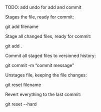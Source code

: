 TODO: add undo for add and commit 

Stages the file, ready for commit:

git add filename

Stage all changed files, ready for commit:

git add .

Commit all staged files to versioned history:

git commit -m “commit message”

Unstages file, keeping the file changes:

git reset filename

Revert everything to the last commit:

git reset --hard
